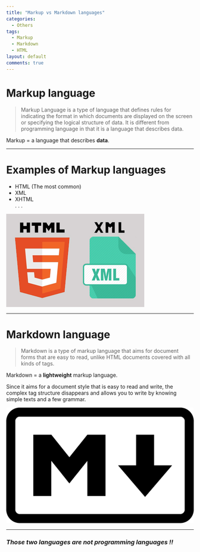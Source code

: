 ```yaml
---
title: "Markup vs Markdown languages"
categories:
  - Others
tags:
  - Markup
  - Markdown
  - HTML
layout: default
comments: true
---
```



# Markup language
 >Markup Language is a type of language that defines rules for indicating the format in which documents are displayed on the screen or specifying the logical structure of data. It is different from programming language in that it is a language that describes data.

 Markup = a language that describes **data**.

___


# Examples of Markup languages
- HTML (The most common)
- XML
- XHTML  
   .
   .
   .

![Image Markup language](/assets/htmlAndXml.jpg)

___

# Markdown language
 >Markdown is a type of markup language that aims for document forms that are easy to read, unlike HTML documents covered with all kinds of tags.

 Markdown = a **lightweight** markup language.

 Since it aims for a document style that is easy to read and write, the complex tag structure disappears and allows you to write by knowing simple texts and a few grammar.

![Image Markup language](/assets/markdownLogo.jpg)

___

### *Those two languages are not programming languages !!*